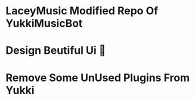 # LaceyMusic Modified Repo Of YukkiMusicBot 
# Design Beutiful Ui 🥂
# Remove Some UnUsed Plugins From Yukki

